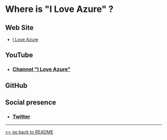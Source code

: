 # Where is "I Love Azure" ?


## Web Site
- [I Love Azure](https://iloveazure.cloud)

## YouTube

- ### [Channel "I Love Azure"](https://www.youtube.com/channel/UCTlB5cXYRrAZDcCdLS3A_pg)


## GitHub

## Social presence

- ### [Twitter](https://twitter.com/_iloveazure)

-----------------------------------------------------
[<< go back to README](README.md)